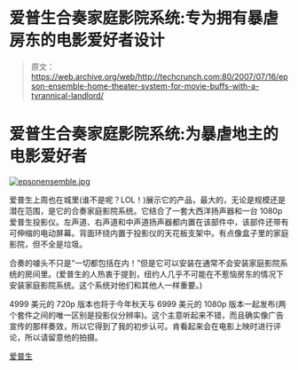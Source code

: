 # 爱普生合奏家庭影院系统:专为拥有暴虐房东的电影爱好者设计

> 原文：<https://web.archive.org/web/http://techcrunch.com:80/2007/07/16/epson-ensemble-home-theater-system-for-movie-buffs-with-a-tyrannical-landlord/>

# 爱普生合奏家庭影院系统:为暴虐地主的电影爱好者

[![epsonensemble.jpg](img/e3a8eecb5fa69e91eab737cf4270f7c9.png)](https://web.archive.org/web/20210121160450/https://beta.techcrunch.com/wp-content/uploads/2007/07/epsonensemble.jpg "epsonensemble.jpg")

爱普生上周也在城里(谁不是呢？LOL！)展示它的产品，最大的，无论是规模还是潜在范围，是它的合奏家庭影院系统。它结合了一套大西洋扬声器和一台 1080p 爱普生投影仪。左声道、右声道和中声道扬声器都内置在该部件中，该部件还带有可伸缩的电动屏幕。背面环绕内置于投影仪的天花板支架中。有点像盒子里的家庭影院，但不全是垃圾。

合奏的噱头不只是“一切都包括在内！”但是它可以安装在通常不会安装家庭影院系统的房间里。(爱普生的人热衷于提到，纽约人几乎不可能在不惹恼房东的情况下安装家庭影院系统。这个系统对他们和其他人一样重要。)

4999 美元的 720p 版本也将于今年秋天与 6999 美元的 1080p 版本一起发布(两个套件之间的唯一区别是投影仪分辨率)。这个主意听起来不错，而且确实像广告宣传的那样奏效，所以它得到了我的初步认可。肯看起来会在电影上映时进行评论，所以请留意他的拍摄。

[爱普生](https://web.archive.org/web/20210121160450/http://www.epson.com/cgi-bin/Store/index.jsp?BV_UseBVCookie=yes)